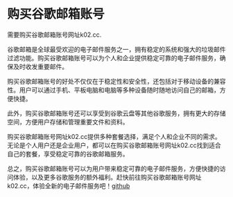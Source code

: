 # 购买谷歌邮箱账号

需要购买谷歌邮箱账号网址k02.cc. 

谷歌邮箱是全球最受欢迎的电子邮件服务之一，拥有稳定的系统和强大的垃圾邮件过滤功能。购买谷歌邮箱账号可以为个人和企业提供稳定可靠的电子邮件服务，确保及时收发重要邮件。

购买谷歌邮箱账号的好处不仅仅在于稳定性和安全性，还包括对于移动设备的兼容性。用户可以通过手机、平板电脑和电脑等多种设备随时随地访问自己的邮箱，方便快捷。

此外，购买谷歌邮箱账号还可以享受到谷歌云盘等其他谷歌服务，拥有更大的存储空间，方便用户存储和管理重要文件和资料。

购买谷歌邮箱账号网址k02.cc提供多种套餐选择，满足个人和企业不同的需求。无论是个人用户还是企业用户，都可以在购买谷歌邮箱账号网址k02.cc找到适合自己的套餐，享受稳定可靠的谷歌邮箱服务。

总之，购买谷歌邮箱账号可以为用户带来稳定可靠的电子邮件服务，方便快捷的访问体验，以及更多谷歌服务的额外福利。赶快前往购买谷歌邮箱账号网址k02.cc，体验全新的电子邮件服务吧！[github](https://github.com)
